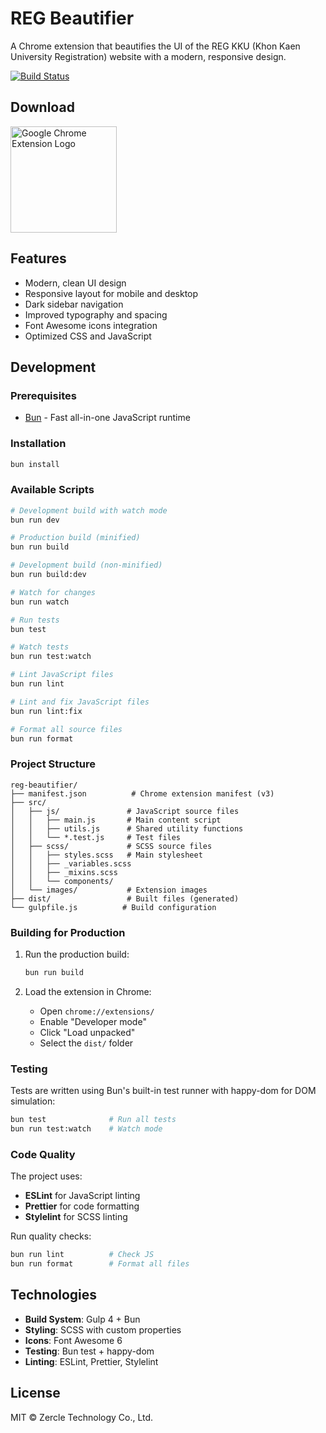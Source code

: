 # REG Beautifier

A Chrome extension that beautifies the UI of the REG KKU (Khon Kaen University Registration) website with a modern, responsive design.

[![Build Status](https://travis-ci.org/zercle/reg-beautifier.svg?branch=master)](https://travis-ci.org/zercle/reg-beautifier)

## Download

<a href="https://chrome.google.com/webstore/detail/reg-beautifier/jdccbfhggeebpboadaffcpmdclhjjmam" title="Download Google Chrome Extension">
    <img src="https://developer.chrome.com/webstore/images/ChromeWebStore_BadgeWBorder_v2_340x96.png" width="170" alt="Google Chrome Extension Logo">
</a>

## Features

- Modern, clean UI design
- Responsive layout for mobile and desktop
- Dark sidebar navigation
- Improved typography and spacing
- Font Awesome icons integration
- Optimized CSS and JavaScript

## Development

### Prerequisites

- [Bun](https://bun.sh) - Fast all-in-one JavaScript runtime

### Installation

```bash
bun install
```

### Available Scripts

```bash
# Development build with watch mode
bun run dev

# Production build (minified)
bun run build

# Development build (non-minified)
bun run build:dev

# Watch for changes
bun run watch

# Run tests
bun test

# Watch tests
bun run test:watch

# Lint JavaScript files
bun run lint

# Lint and fix JavaScript files
bun run lint:fix

# Format all source files
bun run format
```

### Project Structure

```
reg-beautifier/
├── manifest.json          # Chrome extension manifest (v3)
├── src/
│   ├── js/               # JavaScript source files
│   │   ├── main.js       # Main content script
│   │   ├── utils.js      # Shared utility functions
│   │   └── *.test.js     # Test files
│   ├── scss/             # SCSS source files
│   │   ├── styles.scss   # Main stylesheet
│   │   ├── _variables.scss
│   │   ├── _mixins.scss
│   │   └── components/
│   └── images/           # Extension images
├── dist/                 # Built files (generated)
└── gulpfile.js          # Build configuration
```

### Building for Production

1. Run the production build:
   ```bash
   bun run build
   ```

2. Load the extension in Chrome:
   - Open `chrome://extensions/`
   - Enable "Developer mode"
   - Click "Load unpacked"
   - Select the `dist/` folder

### Testing

Tests are written using Bun's built-in test runner with happy-dom for DOM simulation:

```bash
bun test              # Run all tests
bun run test:watch    # Watch mode
```

### Code Quality

The project uses:
- **ESLint** for JavaScript linting
- **Prettier** for code formatting
- **Stylelint** for SCSS linting

Run quality checks:
```bash
bun run lint          # Check JS
bun run format        # Format all files
```

## Technologies

- **Build System**: Gulp 4 + Bun
- **Styling**: SCSS with custom properties
- **Icons**: Font Awesome 6
- **Testing**: Bun test + happy-dom
- **Linting**: ESLint, Prettier, Stylelint

## License

MIT © Zercle Technology Co., Ltd.